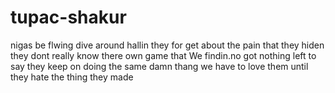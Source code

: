 tupac-shakur
============

nigas be flwing dive around hallin they for get about the pain that they hiden they dont really know there own game that We findin.no got nothing left to say they keep on doing the same damn thang we have to love them until they hate the thing they made
